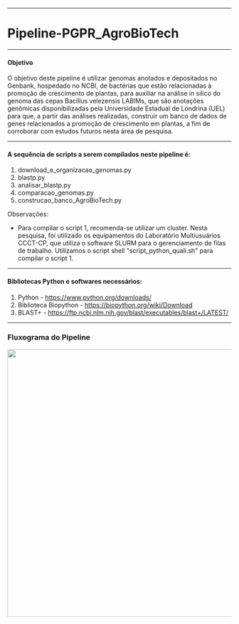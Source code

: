 -------------------------------------------------------------------------------------------------------------------------------------------------------------------------
# Pipeline-PGPR_AgroBioTech

-------------------------------------------------------------------------------------------------------------------------------------------------------------------------
#### Objetivo

O objetivo deste pipeline é utilizar genomas anotados e depositados no Genbank, hospedado no NCBI, de bactérias que estão relacionadas à promoção de crescimento de plantas, para auxiliar na análise in silico do genoma das cepas Bacillus velezensis LABIMs, que são anotações genômicas disponibilizadas pela Universidade Estadual de Londrina (UEL) para que, a partir das análises realizadas, construir um banco de dados de genes relacionados a promoção de crescimento em plantas, a fim de corroborar com estudos futuros nesta área de pesquisa. 

-------------------------------------------------------------------------------------------------------------------------------------------------------------------------
#### A sequência de scripts a serem compilados neste pipeline é: 

1. download_e_organizacao_genomas.py
2. blastp.py
3. analisar_blastp.py
4. comparacao_genomas.py
5. construcao_banco_AgroBioTech.py

Observações:

- Para compilar o script 1, recomenda-se utilizar um cluster. Nesta pesquisa, foi utilizado os equipamentos do Laboratório Multiusuários CCCT-CP, que utiliza o software SLURM para o gerenciamento de filas de trabalho. Utilizamos o script shell "script_python_quali.sh" para compilar o script 1.

-------------------------------------------------------------------------------------------------------------------------------------------------------------------------


#### Bibliotecas Python e softwares necessários:

1. Python - https://www.python.org/downloads/
2. Biblioteca Biopython - https://biopython.org/wiki/Download
3. BLAST+ - https://ftp.ncbi.nlm.nih.gov/blast/executables/blast+/LATEST/
   

-------------------------------------------------------------------------------------------------------------------------------------------------------------------------


### Fluxograma do Pipeline 

<div align="center">
<img src="https://github.com/Biahsilva/Pipeline_PGPR_AgroBioTech/assets/102994978/f407b473-5392-401a-a904-029381c2e6fe.png" width="600px" /> 
</div>
